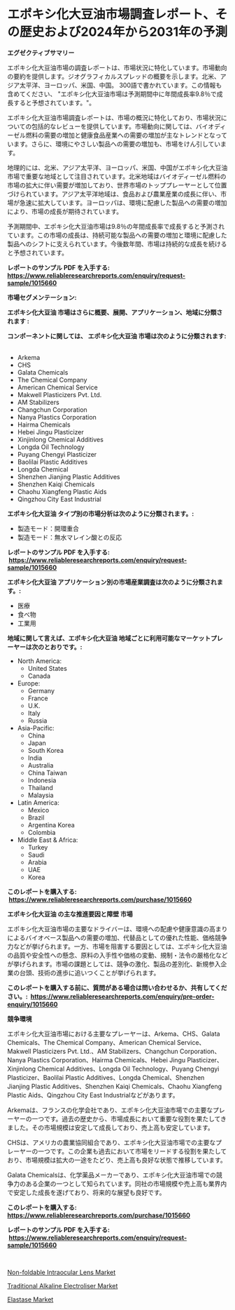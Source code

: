 <p><h1>エポキシ化大豆油市場調査レポート、その歴史および2024年から2031年の予測</h1></p><p><strong>エグゼクティブサマリー</strong></p>
<p><p>エポキシ化大豆油市場の調査レポートは、市場状況に特化しています。市場動向の要約を提供します。ジオグラフィカルスプレッドの概要を示します。北米、アジア太平洋、ヨーロッパ、米国、中国。 300語で書かれています。この情報も含めてください、 "エポキシ化大豆油市場は予測期間中に年間成長率9.8％で成長すると予想されています。"。</p><p>エポキシ化大豆油市場調査レポートは、市場の概況に特化しており、市場状況についての包括的なレビューを提供しています。市場動向に関しては、バイオディーゼル燃料の需要の増加と健康食品産業への需要の増加が主なトレンドとなっています。さらに、環境にやさしい製品への需要の増加も、市場をけん引しています。</p><p>地理的には、北米、アジア太平洋、ヨーロッパ、米国、中国がエポキシ化大豆油市場で重要な地域として注目されています。北米地域はバイオディーゼル燃料の市場の拡大に伴い需要が増加しており、世界市場のトッププレーヤーとして位置づけられています。アジア太平洋地域は、食品および農業産業の成長に伴い、市場が急速に拡大しています。ヨーロッパは、環境に配慮した製品への需要の増加により、市場の成長が期待されています。</p><p>予測期間中、エポキシ化大豆油市場は9.8％の年間成長率で成長すると予測されています。この市場の成長は、持続可能な製品への需要の増加と環境に配慮した製品へのシフトに支えられています。今後数年間、市場は持続的な成長を続けると予想されています。</p></p>
<p><strong>レポートのサンプル PDF を入手する: <a href="https://www.reliableresearchreports.com/enquiry/request-sample/1015660">https://www.reliableresearchreports.com/enquiry/request-sample/1015660</a></strong></p>
<p><strong>市場セグメンテーション:</strong></p>
<p><strong> エポキシ化大豆油 市場はさらに概要、展開、アプリケーション、地域に分類されます :</strong></p>
<p><strong>コンポーネントに関しては、 エポキシ化大豆油 市場は次のように分類されます: &nbsp;</strong></p>
<p><ul><li>Arkema</li><li>CHS</li><li>Galata Chemicals</li><li>The Chemical Company</li><li>American Chemical Service</li><li>Makwell Plasticizers Pvt. Ltd.</li><li>AM Stabilizers</li><li>Changchun Corporation</li><li>Nanya Plastics Corporation</li><li>Hairma Chemicals</li><li>Hebei Jingu Plasticizer</li><li>Xinjinlong Chemical Additives</li><li>Longda Oil Technology</li><li>Puyang Chengyi Plasticizer</li><li>Baolilai Plastic Additives</li><li>Longda Chemical</li><li>Shenzhen Jianjing Plastic Additives</li><li>Shenzhen Kaiqi Chemicals</li><li>Chaohu Xiangfeng Plastic Aids</li><li>Qingzhou City East Industrial</li></ul></p>
<p><strong> エポキシ化大豆油 タイプ別の市場分析は次のように分類されます。:</strong></p>
<p><ul><li>製造モード：開環重合</li><li>製造モード：無水マレイン酸との反応</li></ul></p>
<p><strong>レポートのサンプル PDF を入手する: &nbsp;<a href="https://www.reliableresearchreports.com/enquiry/request-sample/1015660">https://www.reliableresearchreports.com/enquiry/request-sample/1015660</a></strong></p>
<p><strong> エポキシ化大豆油 アプリケーション別の市場産業調査は次のように分類されます。:</strong></p>
<p><ul><li>医療</li><li>食べ物</li><li>工業用</li></ul></p>
<p><strong>地域に関して言えば、エポキシ化大豆油 地域ごとに利用可能なマーケットプレーヤーは次のとおりです。:</strong></p>
<p><ul>
    <li>
        North America:
        <ul>
            <li>United States</li>
            <li>Canada</li>
        </ul>
    </li>
    <li>
        Europe:
        <ul>
            <li>Germany</li>
            <li>France</li>
            <li>U.K.</li>
            <li>Italy</li>
            <li>Russia</li>
        </ul>
    </li>
    <li>
        Asia-Pacific:
        <ul>
            <li>China</li>
            <li>Japan</li>
            <li>South Korea</li>
            <li>India</li>
            <li>Australia</li>
            <li>China Taiwan</li>
            <li>Indonesia</li>
            <li>Thailand</li>
            <li>Malaysia</li>
        </ul>
    </li>
    <li>
        Latin America:
        <ul>
            <li>Mexico</li>
            <li>Brazil</li>
            <li>Argentina Korea</li>
            <li>Colombia</li>
        </ul>
    </li>
    <li>
        Middle East & Africa:
        <ul>
            <li>Turkey</li>
            <li>Saudi</li>
            <li>Arabia</li>
            <li>UAE</li>
            <li>Korea</li>
        </ul>
    </li>
    </ul></p>
<p><strong>このレポートを購入する: &nbsp;<a href="https://www.reliableresearchreports.com/purchase/1015660">https://www.reliableresearchreports.com/purchase/1015660</a></strong></p>
<p><strong>エポキシ化大豆油 の主な推進要因と障壁 市場</strong></p>
<p><p>エポキシ化大豆油市場の主要なドライバーは、環境への配慮や健康意識の高まりによるバイオベース製品への需要の増加、代替品としての優れた性能、価格競争力などが挙げられます。一方、市場を阻害する要因としては、エポキシ化大豆油の品質や安全性への懸念、原料の入手性や価格の変動、規制・法令の厳格化などが挙げられます。市場の課題としては、競争の激化、製品の差別化、新規参入企業の台頭、技術の進歩に追いつくことが挙げられます。</p></p>
<p><strong>このレポートを購入する前に、質問がある場合は問い合わせるか、共有してください。:&nbsp; <a href="https://www.reliableresearchreports.com/enquiry/pre-order-enquiry/1015660">https://www.reliableresearchreports.com/enquiry/pre-order-enquiry/1015660</a></strong></p>
<p><strong>競争環境</strong></p>
<p><p>エポキシ化大豆油市場における主要なプレーヤーは、Arkema、CHS、Galata Chemicals、The Chemical Company、American Chemical Service、Makwell Plasticizers Pvt. Ltd.、AM Stabilizers、Changchun Corporation、Nanya Plastics Corporation、Hairma Chemicals、Hebei Jingu Plasticizer、Xinjinlong Chemical Additives、Longda Oil Technology、Puyang Chengyi Plasticizer、Baolilai Plastic Additives、Longda Chemical、Shenzhen Jianjing Plastic Additives、Shenzhen Kaiqi Chemicals、Chaohu Xiangfeng Plastic Aids、Qingzhou City East Industrialなどがあります。</p><p>Arkemaは、フランスの化学会社であり、エポキシ化大豆油市場での主要なプレーヤーの一つです。過去の歴史から、市場成長において重要な役割を果たしてきました。その市場規模は安定して成長しており、売上高も安定しています。</p><p>CHSは、アメリカの農業協同組合であり、エポキシ化大豆油市場での主要なプレーヤーの一つです。この企業も過去において市場をリードする役割を果たしており、市場規模は拡大の一途をたどり、売上高も良好な状態で推移しています。</p><p>Galata Chemicalsは、化学薬品メーカーであり、エポキシ化大豆油市場での競争力のある企業の一つとして知られています。同社の市場規模や売上高も業界内で安定した成長を遂げており、将来的な展望も良好です。</p></p>
<p><strong>このレポートを購入する: &nbsp; <a href="https://www.reliableresearchreports.com/purchase/1015660">https://www.reliableresearchreports.com/purchase/1015660</a></strong></p>
<p><strong>レポートのサンプル PDF を入手する: &nbsp;<a href="https://www.reliableresearchreports.com/enquiry/request-sample/1015660">https://www.reliableresearchreports.com/enquiry/request-sample/1015660</a></strong><strong></strong></p>
<p>&nbsp;</p>
<p><p><a href="https://view.publitas.com/reportprime-1/non-foldable-intraocular-lens-market-size-focuses-on-market-dynamics-in-depth-analysis-and-future-projections-of-its-market-forecasted-for-period-from-2023-to-2030/">Non-foldable Intraocular Lens Market</a></p><p><a href="https://view.publitas.com/reportprime-1/global-traditional-alkaline-electroliser-market-size-and-market-trends-insights-and-projections-from-2023-to-2030/">Traditional Alkaline Electroliser Market</a></p><p><a href="https://github.com/Sarissaschmalingtr6fz2739/Market-Research-Report-List-1/blob/main/elastase-market.md">Elastase Market</a></p></p>